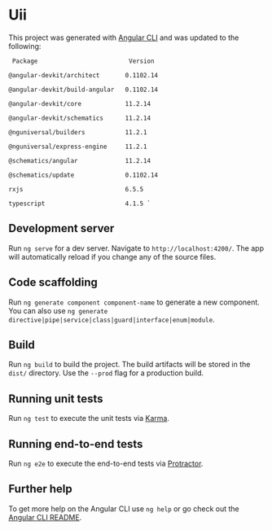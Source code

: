 # Uii

This project was generated with [Angular CLI](https://github.com/angular/angular-cli) and was updated to the following:

     Package                         Version
    
    @angular-devkit/architect       0.1102.14
    
    @angular-devkit/build-angular   0.1102.14
    
    @angular-devkit/core            11.2.14
    
    @angular-devkit/schematics      11.2.14
    
    @nguniversal/builders           11.2.1
    
    @nguniversal/express-engine     11.2.1
    
    @schematics/angular             11.2.14
    
    @schematics/update              0.1102.14
    
    rxjs                            6.5.5
    
    typescript                      4.1.5 `


## Development server

Run `ng serve` for a dev server. Navigate to `http://localhost:4200/`. The app will automatically reload if you change any of the source files.

## Code scaffolding

Run `ng generate component component-name` to generate a new component. You can also use `ng generate directive|pipe|service|class|guard|interface|enum|module`.

## Build

Run `ng build` to build the project. The build artifacts will be stored in the `dist/` directory. Use the `--prod` flag for a production build.

## Running unit tests

Run `ng test` to execute the unit tests via [Karma](https://karma-runner.github.io).

## Running end-to-end tests

Run `ng e2e` to execute the end-to-end tests via [Protractor](http://www.protractortest.org/).

## Further help

To get more help on the Angular CLI use `ng help` or go check out the [Angular CLI README](https://github.com/angular/angular-cli/blob/master/README.md).
